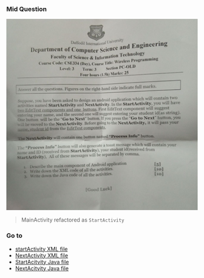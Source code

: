 ### Mid Question

![question][midq]

> MainActivity refactored as `StartActivity`

### Go to

- [startActivity XML file][startactivityxml]
- [NextActivity XML file][nextactivityxml]
- [StartAcitvity Java file][startactivityjava]
- [NextAcitvity Java file][nextactivityjava]

[midq]: ./other_files/mid_question.jpg
[startactivityjava]: /app/src/main/java/com/example/androidstudiolab/StartActivity.java
[nextactivityjava]: /app/src/main/java/com/example/androidstudiolab/NextActivity.java
[startactivityxml]: /app/src/main/res/layout/activity_main.xml
[nextactivityxml]: /app/src/main/res/layout/activity_next.xml

